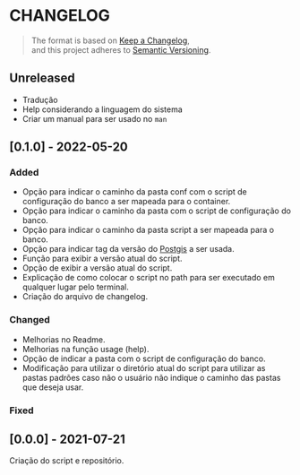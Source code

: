 # CHANGELOG

>The format is based on [Keep a Changelog](https://keepachangelog.com/en/1.0.0/),  
and this project adheres to [Semantic Versioning](https://semver.org/spec/v2.0.0.html).

## Unreleased

* Tradução
* Help considerando a linguagem do sistema
* Criar um manual para ser usado no `man`

## [0.1.0] - 2022-05-20

### Added

* Opção para indicar o caminho da pasta conf com o script de configuração do banco a ser mapeada para o container.
* Opção para indicar o caminho da pasta com o script de configuração do banco.
* Opção para indicar o caminho da pasta script a ser mapeada para o banco.
* Opção para indicar tag da versão do [Postgis](https://postgis.net) a ser usada.
* Função para exibir a versão atual do script.
* Opção de exibir a versão atual do script.
* Explicação de como colocar o script no path para ser executado em qualquer lugar pelo terminal.
* Criação do arquivo de changelog.

### Changed

* Melhorias no Readme.
* Melhorias na função usage (help).
* Opção de indicar a pasta com o script de configuração do banco.
* Modificação para utilizar o diretório atual do script para utilizar as pastas padrões caso não o usuário não indique o caminho das pastas que deseja usar.

### Fixed

## [0.0.0] - 2021-07-21

Criação do script e repositório.
